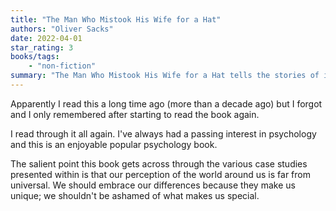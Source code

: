 ```yaml
---
title: "The Man Who Mistook His Wife for a Hat"
authors: "Oliver Sacks"
date: 2022-04-01
star_rating: 3
books/tags:
    - "non-fiction"
summary: "The Man Who Mistook His Wife for a Hat tells the stories of individuals afflicted with perceptual and intellectual disorders: patients who have lost their memories and with them the greater part of their pasts; who are no longer able to recognize people and common objects; whose limbs seem alien to them; who lack some skills yet are gifted with uncanny artistic or mathematical talents."
---
```


Apparently I read this a long time ago (more than a decade ago) but I forgot and I only remembered after starting to read the book again.

I read through it all again. I've always had a passing interest in psychology and this is an enjoyable popular psychology book.

The salient point this book gets across through the various case studies presented within is that our perception of the world around us is far from universal. We should embrace our differences because they make us unique; we shouldn't be ashamed of what makes us special.
